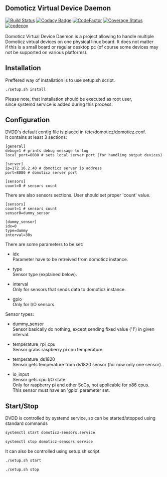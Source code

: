 Domoticz Virtual Device Daemon
------------------------------

[![Build Status](https://travis-ci.com/sebastianbasierski/dvdd.svg?branch=master)](https://travis-ci.com/sebastianbasierski/dvdd)
[![Codacy Badge](https://api.codacy.com/project/badge/Grade/9944bcf3ac45463782a51dc3d0af4eef)](https://www.codacy.com/app/sebastian_16/dvdd?utm_source=github.com&amp;utm_medium=referral&amp;utm_content=sebastianbasierski/dvdd&amp;utm_campaign=Badge_Grade)
[![CodeFactor](https://www.codefactor.io/repository/github/sebastianbasierski/dvdd/badge/master)](https://www.codefactor.io/repository/github/sebastianbasierski/dvdd/overview/master)
[![Coverage Status](https://coveralls.io/repos/github/sebastianbasierski/dvdd/badge.svg?branch=master)](https://coveralls.io/github/sebastianbasierski/dvdd?branch=master)
[![codecov](https://codecov.io/gh/sebastianbasierski/dvdd/branch/master/graph/badge.svg)](https://codecov.io/gh/sebastianbasierski/dvdd)
<br>
<br>
Domoticz Virtual Device Daemon is a project allowing to handle multiple<br>
Domoticz virtual devices on one physical linux board. It does not matter<br>
if this is a small board or regular desktop pc (of course some devices may<br>
not be supported on various platforms).
<br>

Installation
------------
Preffered way of installation is to use setup.sh script.<br>
``` bash
./setup.sh install
```
Please note, that installation should be executed as root user, <br>
since systemd service is added during this process.<br>

Configuration
-------------
DVDD's default config file is placed in /etc/domoticz/domoticz.conf.<br>
It contains at least 3 sections:
```
[general]
debug=1 # prints debug message to log
local_port=8080 # sets local server port (for handling output devices)

[server]
ip=172.16.2.40 # domoticz server ip address
port=8080 # domoticz server port

[sensors]
count=0 # sensors count
```

There are also sensors sections. User should set proper 'count' value.
```
[sensors]
count=1 # sensors count
sensor0=dummy_sensor

[dummy_sensor]
idx=0
type=dummy
interval=30s
```

There are some parameters to be set:
*   idx<br>
Parameter have to be retreived from domoticz instance.<br>

*   type<br>
Sensor type (explained below).<br>

*   interval<br>
Only for sensors that sends data to domoticz instance.<br>

*   gpio<br>
Only for I/O sensors.<br>

Sensor types:
*   dummy_sensor<br>
Sensor basically do nothing, except sending fixed value ('1') in given interval.<br>

*   temperature_rpi_cpu<br>
Sensor grabs raspberry pi cpu temperature.<br>

*   temperature_ds1820<br>
Sensor gets temperature from ds1820 sensor (for now only one sensor).<br>

*   io_input<br>
Sensor gets cpu I/O state.<br>
Only for raspberry pi and other SoCs, not applicable for x86 cpus.<br>
This sensor must have an 'gpio' parameter set.<br>

Start/Stop
----------
DVDD is controlled by systemd service, so can be started/stopped using <br>
standard commands<br>
``` bash
systemctl start domoticz-sensors.service
```
``` bash
systemctl stop domoticz-sensors.service
```
It can also be controlled using setup.sh script.<br>
``` bash
./setup.sh start
```
``` bash
./setup.sh stop
```
